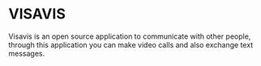 # VISAVIS

Visavis is an open source application to communicate with other people, through this application you can make video calls and also exchange text messages. 